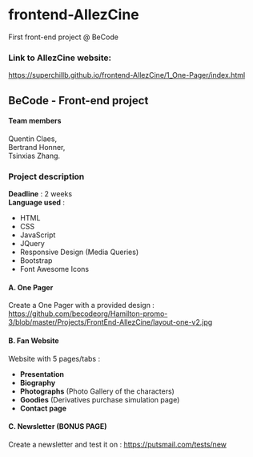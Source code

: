# frontend-AllezCine
First front-end project @ BeCode

### Link to AllezCine website:
https://superchillb.github.io/frontend-AllezCine/1_One-Pager/index.html

## BeCode - Front-end project

#### Team members

Quentin Claes,  
Bertrand Honner,  
Tsinxias Zhang.  


### Project description

**Deadline** : 2 weeks  
**Language used** :  
- HTML
- CSS
- JavaScript
- JQuery
- Responsive Design (Media Queries)
- Bootstrap
- Font Awesome Icons


#### A. One Pager

Create a One Pager with a provided design : https://github.com/becodeorg/Hamilton-promo-3/blob/master/Projects/FrontEnd-AllezCine/layout-one-v2.jpg  


#### B. Fan Website

Website with 5 pages/tabs :  
- **Presentation**
- **Biography**
- **Photographs** (Photo Gallery of the characters)
- **Goodies** (Derivatives purchase simulation page)
- **Contact page**


#### C. Newsletter (BONUS PAGE)  

Create a newsletter and test it on :  https://putsmail.com/tests/new
